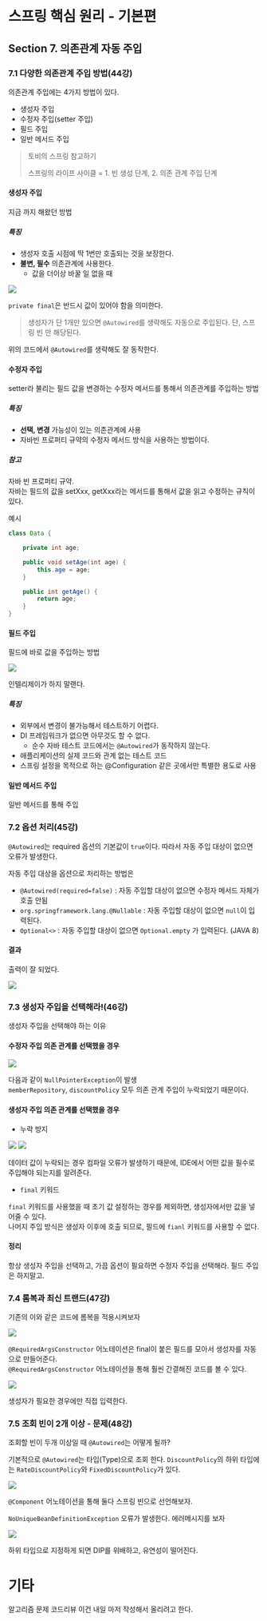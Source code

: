 # 스프링 핵심 원리 - 기본편

## Section 7. 의존관계 자동 주입

### 7.1 다양한 의존관계 주입 방법(44강)

의존관계 주입에는 4가지 방법이 있다.

- 생성자 주입
- 수정자 주입(setter 주입)
- 필드 주입
- 일반 메서드 주입

> 토비의 스프링 참고하기
>
> 스프링의 라이프 사이클 = 1. 빈 생성 단계, 2. 의존 관계 주입 단계

#### 생성자 주입

지금 까지 해왔던 방법

##### 특징

- 생성자 호출 시점에 딱 1번만 호출되는 것을 보장한다.
- **불변, 필수** 의존관계에 사용한다.
  - 값을 더이상 바꿀 일 없을 때

![](images/.2022-04-02_images/0fa411c0.png)

`private final`은 반드시 값이 있어야 함을 의미한다.

> 생성자가 단 1개만 있으면 `@Autowired`를 생략해도 자동으로 주입된다.
> 단, 스프링 빈 만 해당된다.

위의 코드에서 `@Autowired`를 생략해도 잘 동작한다.

#### 수정자 주입

setter라 불리는 필드 값을 변경하는 수정자 메서드를 통해서 의존관계를 주입하는 방법

##### 특징

- **선택, 변경** 가능성이 있는 의존관계에 사용
- 자바빈 프로퍼티 규약의 수정자 메서드 방식을 사용하는 방법이다.

##### 참고

자바 빈 프로퍼티 규약.  
자바는 필드의 값을 setXxx, getXxx라는 메서드를 통해서 값을 읽고 수정하는 규칙이 있다.

예시

```java
class Data {

    private int age;

    public void setAge(int age) {
        this.age = age;
    }

    public int getAge() {
        return age;
    }
}
```

#### 필드 주입

필드에 바로 값을 주입하는 방법

![](images/.2022-04-02_images/86b46ac5.png)

인텔리제이가 하지 말랜다.

##### 특징

- 외부에서 변경이 불가능해서 테스트하기 어렵다.
- DI 프레임워크가 없으면 아무것도 할 수 없다.
  - 순수 자바 테스트 코드에서는 `@Autowired`가 동작하지 않는다.
- 애플리케이션의 실제 코드와 관계 없는 테스트 코드
- 스프링 설정을 목적으로 하는 @Configuration 같은 곳에서만 특별한 용도로 사용

#### 일반 메서드 주입

일반 메서드를 통해 주입

### 7.2 옵션 처리(45강)

`@Autowired`는 required 옵션의 기본값이 `true`이다. 따라서 자동 주입 대상이 없으면 오류가 발생한다.

자동 주입 대상을 옵션으로 처리하는 방법은

- `@Autowired(required=false)` : 자동 주입할 대상이 없으면 수정자 메서드 자체가 호출 안됨
- `org.springframework.lang.@Nullable` : 자동 주입할 대상이 없으면 `null`이 입력된다.
- `Optional<>` : 자동 주입할 대상이 없으면 `Optional.empty` 가 입력된다. (JAVA 8)

#### 결과

출력이 잘 되었다.

![](images/.2022-04-02_images/9469a62b.png)

### 7.3 생성자 주입을 선택해라!(46강)

생성자 주입을 선택해야 하는 이유

#### 수정자 주입 의존 관계를 선택했을 경우

![](images/.2022-04-02_images/96120c9f.png)

다음과 같이 `NullPointerException`이 발생   
`memberRepository`, `discountPolicy` 모두 의존 관계 주입이 누락되었기 때문이다.

#### 생성자 주입 의존 관계를 선택했을 경우

- 누락 방지

![](images/.2022-04-02_images/fade16cf.png)
![](images/.2022-04-02_images/6371f227.png)

데이터 값이 누락되는 경우 컴파일 오류가 발생하기 때문에, IDE에서 어떤 값을 필수로 주입해야 되는지를 알려준다.

- `final` 키워드

`final` 키워드를 사용했을 때 초기 값 설정하는 경우를 제외하면, 생성자에서만 값을 넣어줄 수 있다.   
나머지 주입 방식은 생성자 이후에 호출 되므로, 필드에 `fianl`
키워드를 사용할 수 없다.

#### 정리

항상 생성자 주입을 선택하고, 가끔 옵션이 필요하면 수정자 주입을 선택해라. 필드 주입은 하지말고.

### 7.4 롬복과 최신 트랜드(47강)

기존의 이와 같은 코드에 롬복을 적용시켜보자

![](images/.2022-04-02_images/0d3d650f.png)

`@RequiredArgsConstructor` 어노테이션은 final이 붙은 필드를 모아서 생성자를 자동으로 만들어준다.    
`@RequiredArgsConstructor` 어노테이션을 통해 훨씬 간결해진 코드를 볼 수 있다.

![](images/.2022-04-02_images/994cb480.png)

생성자가 필요한 경우에만 직접 입력한다.

### 7.5 조회 빈이 2개 이상 - 문제(48강)

조회할 빈이 두개 이상일 때 `@Autowired`는 어떻게 될까?

기본적으로 `@Autowired`는 타입(Type)으로 조회 한다.
`DiscountPolicy`의 하위 타입에는 `RateDiscountPolicy`와 `FixedDiscountPolicy`가 있다.

![](images/.2022-04-02_images/8f9a40ee.png)

`@Component` 어노테이션을 통해 둘다 스프링 빈으로 선언해보자.

`NoUniqueBeanDefinitionException` 오류가 발생한다. 에러메시지를 보자

![](images/.2022-04-02_images/1ea0534d.png)

하위 타입으로 지정하게 되면 DIP를 위배하고, 유연성이 떨어진다.

# 기타
알고리즘 문제 코드리뷰 이건 내일 마저 작성해서 올리려고 한다.